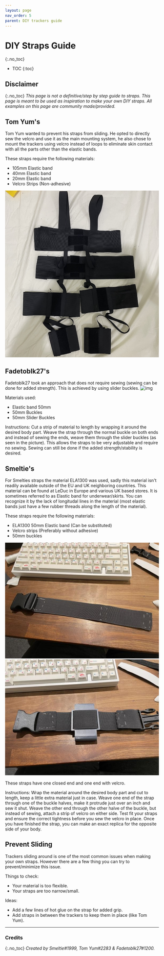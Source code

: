 ```yaml
---
layout: page
nav_order: 5
parent: DIY trackers guide
---
```

# DIY Straps Guide
{:.no_toc}

* TOC
{:toc}

## Disclaimer
{:.no_toc}
*This page is not a definitive/step by step guide to straps.*
*This page is meant to be used as inspiration to make your own DIY straps.*
*All examples on this page are community made/provided.*

## Tom Yum's

Tom Yum wanted to prevent his straps from sliding. He opted to directly sew the velcro and use it as the main mounting system, he also chose to mount the trackers using velcro instead of loops to eliminate skin contact with all the parts other than the elastic bands.

These straps require the following materials:
- 105mm Elastic band
- 40mm Elastic band
- 20mm Elastic band
- Velcro Strips (Non-adhesive)

![TomYum Straps](../assets/img/TomYumStraps.jpg)

## Fadetoblk27's

Fadetoblk27 took an approach that does not require sewing (sewing can be done for added strength).
This is achieved by using slider buckles.
![img](https://media.discordapp.net/attachments/931410740320026654/966128713685159967/IMG_0095.jpg)

Materials used:
- Elastic band 50mm
- 50mm Buckles
- 50mm Slider Buckles

Instructions:
Cut a strip of material to length by wrapping it around the desired body part.
Weave the strap through the normal buckle on both ends and instead of sewing the ends, weave them through the slider buckles (as seen in the picture).
This allows the straps to be very adjustable and require no sewing.
Sewing can still be done if the added strength/stability is desired.

## Smeltie's

For Smelties straps the material ELA1300 was used, sadly this material isn't readily available outside of the EU and UK neighboring countries.
This material can be found at LeDuc in Europe and various UK based stores.
It is sometimes referred to as Elastic band for underwear/skirts.
You can recognize it by the lack of longitudal lines in the material (most elastic bands just have a few rubber threads along the length of the material).
 
These straps require the following materials:
- ELA1300 50mm Elastic band (Can be substituted)
- Velcro strips (Preferably without adhesive)
- 50mm buckles
 
![smeltieimg](../assets/img/Smeltie_strap.png)
![smeltieimg1](../assets/img/Smeltie_strap1.png)
 
These straps have one closed end and one end with velcro.

Instructions:
Wrap the material around the desired body part and cut to length, keep a little extra material just in case.
Weave one end of the strap through one of the buckle halves, make it protrude just over an inch and sew it shut.
Weave the other end through the other halve of the buckle, but instead of sewing, attach a strip of velcro on either side.
Test fit your straps and ensure the correct tightness before you sew the velcro in place.
Once you have finished the strap, you can make an exact replica for the opposite side of your body.


## Prevent Sliding
Trackers sliding around is one of the most common issues when making your own straps.
However there are a few thing you can try to prevent/minimize this issue.

Things to check:
- Your material is too flexible.
- Your straps are too narrow/small.

Ideas:
- Add a few lines of hot glue on the strap for added grip.
- Add straps in between the trackers to keep them in place (like Tom Yum).


---
### Credits
{:.no_toc}
*Created by Smeltie#1999, Tom Yum#2283 & Fadetoblk27#1200.*